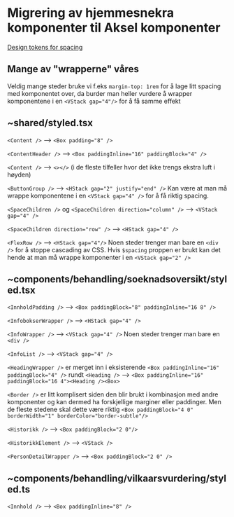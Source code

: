 # Migrering av hjemmesnekra komponenter til Aksel komponenter
[Design tokens for spacing](https://aksel.nav.no/grunnleggende/styling/design-tokens#0cc9fb32f213)

## Mange av "wrapperne" våres
Veldig mange steder bruke vi f.eks `margin-top: 1rem` for å lage litt spacing med komponentet over, da burder man heller vurdere å wrapper komponentene i en `<VStack gap="4"/>` for å få samme effekt

## ~shared/styled.tsx
`<Content />` --> `<Box padding="8" />`

`<ContentHeader />` --> `<Box paddingInline="16" paddingBlock="4" />`

`<Content />` --> `<></>` (i de fleste tilfeller hvor det ikke trengs ekstra luft i høyden)

`<ButtonGroup />` --> `<HStack gap="2" justify="end" />` Kan være at man må wrappe komponentene i en `<VStack gap="4" />` for å få riktig spacing.

`<SpaceChildren />` og `<SpaceChildren direction="column" />` --> `<VStack gap="4" />`

`<SpaceChildren direction="row" />` --> `<HStack gap="4" />`

`<FlexRow />` --> `<HStack gap="4"/>` Noen steder trenger man bare en `<div />` for å stoppe cascading av CSS. Hvis `$spacing` proppen er brukt kan det hende at man må wrappe komponenter i en `<VStack gap="2" />`

## ~components/behandling/soeknadsoversikt/styled.tsx
`<InnholdPadding />` --> `<Box paddingBlock="8" paddingInline="16 8" />`

`<InfobokserWrapper />` --> `<HStack gap="4" />`

`<InfoWrapper />` --> `<VStack gap="4" />` Noen steder trenger man bare en `<div />`

`<InfoList />` --> `<VStack gap="4" />`

`<HeadingWrapper />` er merget inn i eksisterende `<Box paddingInline="16" paddingBlock="4" />` rundt `<Heading />` --> `<Box paddingInline="16" paddingBlock="16 4"><Heading /><Box>`

`<Border />` er litt komplisert siden den blir brukt i kombinasjon med andre komponenter og kan dermed ha forskjellige marginer eller paddinger. Men de fleste stedene skal dette være riktig `<Box paddingBlock="4 0" borderWidth="1" borderColor="border-subtle"/>`

`<Historikk />` --> `<Box paddingBlock="2 0"/>`

`<HistorikkElement />` --> `<VStack />`

`<PersonDetailWrapper />` --> `<Box paddingBlock="2 0" />`

## ~components/behandling/vilkaarsvurdering/styled.ts
`<Innhold />` --> `<Box paddingInline="8" />`